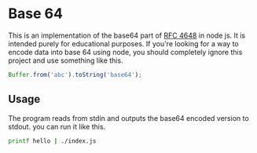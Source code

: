 # Base 64

This is an implementation of the base64 part of [RFC 4648](https://www.rfc-editor.org/rfc/rfc4648)
in node js. It is intended purely for educational purposes. If you're looking
for a way to encode data into base 64 using node, you should completely ignore
this project and use something like this.

```javascript
Buffer.from('abc').toString('base64');
```

## Usage

The program reads from stdin and outputs the base64 encoded version to stdout.
you can run it like this.

```bash
printf hello | ./index.js
```
